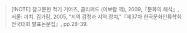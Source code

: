  > [!NOTE] 참고문헌 적기
>기어츠, 클리퍼드 (이보람 역), 2009,『문화의 해석』, 서울: 까치.
 김가람, 2005, “지역 감정과 지역 정치,”『제37차 한국문화인류학회 전국대회 발표논문집』, pp.28-39.
 